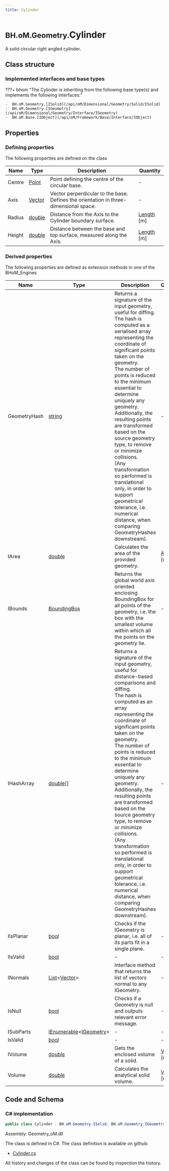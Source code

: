 ```yaml
---
title: Cylinder
---
```


# <small>BH.oM.Geometry.</small>**Cylinder**

A solid circular right angled cylinder.

## Class structure

### Implemented interfaces and base types

???+ bhom "The Cylinder is inheriting from the following base type(s) and implements the following interfaces:"

    -  BH.oM.Geometry.[ISolid](/api/oM/Dimensional/Geometry/Solid/ISolid)
    -  BH.oM.Geometry.[IGeometry](/api/oM/Dimensional/Geometry/Interface/IGeometry)
    -  BH.oM.Base.[IObject](/api/oM/Framework/Base/Interface/IObject)


## Properties



### Defining properties

The following properties are defined on the class

| Name             | Type             | Description      | Quantity         |
|------------------|------------------|------------------|------------------|
| Centre | [Point](/api/oM/Dimensional/Geometry/Vector/Point) | Point defining the centre of the circular base. | - |
| Axis | [Vector](/api/oM/Dimensional/Geometry/Vector/Vector) | Vector perperdicular to the base. Defines the orientation in three-dimensional space. | - |
| Radius | [double](https://learn.microsoft.com/en-us/dotnet/api/System.Double?view=netstandard-2.0) | Distance from the Axis to the Cylinder boundary surface. | [Length](/api/oM/Dimensional/Quantities/Attributes/Length) [m] |
| Height | [double](https://learn.microsoft.com/en-us/dotnet/api/System.Double?view=netstandard-2.0) | Distance between the base and top surface, measured along the Axis. | [Length](/api/oM/Dimensional/Quantities/Attributes/Length) [m] |


### Derived properties

The following properties are defined as extension methods in one of the BHoM_Engines

| Name             | Type             | Description      | Quantity         | Engine           |
|------------------|------------------|------------------|------------------|------------------|
| GeometryHash | [string](https://learn.microsoft.com/en-us/dotnet/api/System.String?view=netstandard-2.0) | Returns a signature of the input geometry, useful for diffing.<br>The hash is computed as a serialised array representing the coordinate of significant points taken on the geometry.<br>The number of points is reduced to the minimum essential to determine uniquely any geometry.<br>Additionally, the resulting points are transformed based on the source geometry type, to remove or minimize collisions.<br>(Any transformation so performed is translational only, in order to support geometrical tolerance, i.e. numerical distance, when comparing GeometryHashes downstream). | - | Geometry_Engine |
| IArea | [double](https://learn.microsoft.com/en-us/dotnet/api/System.Double?view=netstandard-2.0) | Calculates the area of the provided geometry. | [Area](/api/oM/Dimensional/Quantities/Attributes/Area) [m²] | Geometry_Engine |
| IBounds | [BoundingBox](/api/oM/Dimensional/Geometry/Misc/BoundingBox) | Returns the global world axis oriented enclosing BoundingBox for all points of the geometry, i.e. the box with the smallest volume within which all the points on the geometry lie. | - | Geometry_Engine |
| IHashArray | [double](https://learn.microsoft.com/en-us/dotnet/api/System.Double?view=netstandard-2.0)[] | Returns a signature of the input geometry, useful for distance-based comparisons and diffing.<br>The hash is computed as an array representing the coordinate of significant points taken on the geometry.<br>The number of points is reduced to the minimum essential to determine uniquely any geometry.<br>Additionally, the resulting points are transformed based on the source geometry type, to remove or minimize collisions.<br>(Any transformation so performed is translational only, in order to support geometrical tolerance, i.e. numerical distance, when comparing GeometryHashes downstream). | - | Geometry_Engine |
| IIsPlanar | [bool](https://learn.microsoft.com/en-us/dotnet/api/System.Boolean?view=netstandard-2.0) | Checks if the IGeometry is planar, i.e. all of its parts fit in a single plane. | - | Geometry_Engine |
| IIsValid | [bool](https://learn.microsoft.com/en-us/dotnet/api/System.Boolean?view=netstandard-2.0) | - | - | Geometry_Engine |
| INormals | [List](https://learn.microsoft.com/en-us/dotnet/api/System.Collections.Generic.List-1?view=netstandard-2.0)&lt;[Vector](/api/oM/Dimensional/Geometry/Vector/Vector)&gt; | Interface method that returns the list of vectors normal to any IGeometry. | - | Geometry_Engine |
| IsNull | [bool](https://learn.microsoft.com/en-us/dotnet/api/System.Boolean?view=netstandard-2.0) | Checks if a Geometry is null and outputs relevant error message. | - | Geometry_Engine |
| ISubParts | [IEnumerable](https://learn.microsoft.com/en-us/dotnet/api/System.Collections.Generic.IEnumerable-1?view=netstandard-2.0)&lt;[IGeometry](/api/oM/Dimensional/Geometry/Interface/IGeometry)&gt; | - | - | Geometry_Engine |
| IsValid | [bool](https://learn.microsoft.com/en-us/dotnet/api/System.Boolean?view=netstandard-2.0) | - | - | Geometry_Engine |
| IVolume | [double](https://learn.microsoft.com/en-us/dotnet/api/System.Double?view=netstandard-2.0) | Gets the enclosed volume of a solid. | [Volume](/api/oM/Dimensional/Quantities/Attributes/Volume) [m³] | Geometry_Engine |
| Volume | [double](https://learn.microsoft.com/en-us/dotnet/api/System.Double?view=netstandard-2.0) | Calculates the analytical solid volume. | [Volume](/api/oM/Dimensional/Quantities/Attributes/Volume) [m³] | Geometry_Engine |


## Code and Schema

### C# implementation

``` C# title="C#"
public class Cylinder : BH.oM.Geometry.ISolid, BH.oM.Geometry.IGeometry, BH.oM.Base.IObject
```

Assembly: Geometry_oM.dll

The class is defined in C#. The class definition is available on github:

- [Cylinder.cs](https://github.com/BHoM/BHoM/blob/develop/Geometry_oM/Solid\Cylinder.cs)

All history and changes of the class can be found by inspection the history.
